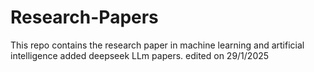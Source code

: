 # Research-Papers
This repo contains the research paper in machine learning and artificial intelligence added deepseek LLm papers.
edited on 29/1/2025
